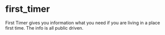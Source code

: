 # first_timer
First Timer gives you information what you need if you are living in a place first time. The info is all public driven.
